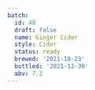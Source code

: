 ```yaml
---
batch:
  id: 48
  draft: false
  name: Ginger Cider
  style: Cider
  status: ready
  brewed: '2021-10-23'
  bottled: '2021-12-30'
  abv: 7.2
---
```

